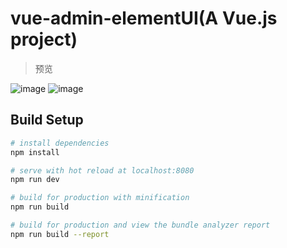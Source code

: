 # vue-admin-elementUI(A Vue.js project)

> 预览

![image](https://github.com/JaxBBLL/vue-admin-elementUI/raw/task/preview/1.png)
![image](https://github.com/JaxBBLL/vue-admin-elementUI/raw/task/preview/2.png)

## Build Setup

``` bash
# install dependencies
npm install

# serve with hot reload at localhost:8080
npm run dev

# build for production with minification
npm run build

# build for production and view the bundle analyzer report
npm run build --report
```
